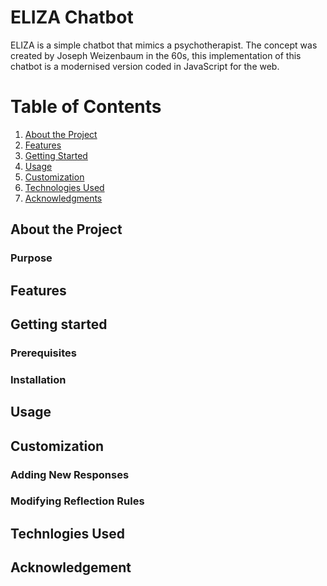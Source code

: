 # ELIZA Chatbot

ELIZA is a simple chatbot that mimics a psychotherapist. The concept was created by Joseph Weizenbaum in the 60s,
this implementation of this chatbot is a modernised version coded in JavaScript for the web.

# Table of Contents
1. [About the Project](#about-the-project)
2. [Features](#features)
3. [Getting Started](#getting-started)
4. [Usage](#usage)
5. [Customization](#customization)
6. [Technologies Used](#technologies-used)
7. [Acknowledgments](#acknowledgments)

## About the Project

### Purpose

## Features

## Getting started

### Prerequisites

### Installation


## Usage

## Customization 

### Adding New Responses

### Modifying Reflection Rules

## Technlogies Used

## Acknowledgement


